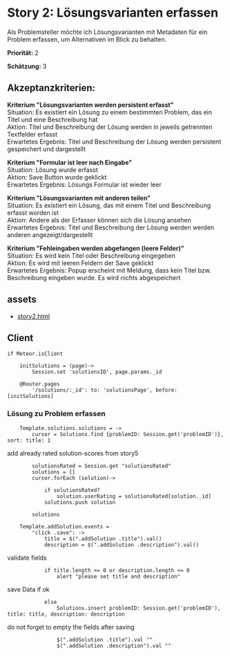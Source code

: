 # Story 2: Lösungsvarianten erfassen


Als Problemsteller möchte ich Lösungsvarianten mit Metadaten für ein Problem erfassen, um Alternativen im Blick zu behalten.


**Priorität:** 2

**Schätzung:** 3


## Akzeptanzkriterien:

**Kriterium "Lösungsvarianten werden persistent erfasst"**<br>
Situation: Es existiert ein Lösung zu einem bestimmten Problem, das ein Titel und eine Beschreibung hat<br>
Aktion: Titel und Beschreibung der Lösung werden in jeweils getrennten Textfelder erfasst<br>
Erwartetes Ergebnis: Titel und Beschreibung der Lösung werden persistent gespeichert und dargestellt

**Kriterium  "Formular ist leer nach Eingabe"**<br>
Situation: Lösung wurde erfasst<br>
Aktion: Save Button wurde geklickt<br>
Erwartetes Ergebnis: Lösungs Formular ist wieder leer<br>

**Kriterium  "Lösungsvarianten mit anderen teilen"**<br>
Situation: Es existiert ein Lösung, das mit einem Titel und Beschreibung erfasst worden ist<br>
Aktion: Andere als der Erfasser können sich die Lösung ansehen<br>
Erwartetes Ergebnis: Titel und Beschreibung der Lösung werden werden anderen angezeigt/dargestellt<br>

**Kriterium  "Fehleingaben werden abgefangen (leere Felder)"**<br>
Situation: Es wird kein Titel oder Beschreibung eingegeben<br>
Aktion: Es wird mit leeren Feldern der Save geklickt<br>
Erwartetes Ergebnis: Popup erscheint mit Meldung, dass kein Titel bzw. Beschreibung eingeben wurde. Es wird nichts abgespeichert<br>

## assets
- [story2.html](story2.html)


## Client

	if Meteor.isClient
		
		initSolutions = (page)->
			Session.set 'solutionsID', page.params._id

		@Router.pages
			'/solutions/:_id': to: 'solutionsPage', before: [initSolutions]



### Lösung zu Problem erfassen

		Template.solutions.solutions = ->
			cursor = Solutions.find {problemID: Session.get('problemID')}, sort: title: 1

add already rated solution-scores from story5
			
			solutionsRated = Session.get "solutionsRated"
			solutions = []
			cursor.forEach (solution)->
				
				if solutionsRated?
					solution.userRating = solutionsRated[solution._id]
				solutions.push solution

			solutions

		Template.addSolution.events = 
			"click .save": ->
				title = $(".addSolution .title").val()
				description = $(".addSolution .description").val()

validate fields
				
				if title.length <= 0 or description.length <= 0
					alert "please set title and description"

save Data if ok

				else 
					Solutions.insert problemID: Session.get('problemID'), title: title, description: description

do not forget to empty the fields after saving
				

					$(".addSolution .title").val ""
					$(".addSolution .description").val ""

